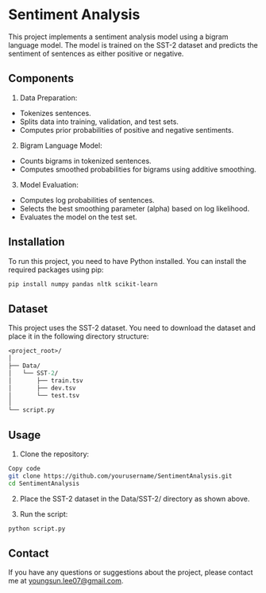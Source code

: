 # Sentiment Analysis
This project implements a sentiment analysis model using a bigram language model. The model is trained on the SST-2 dataset and predicts the sentiment of sentences as either positive or negative.

## Components
1. Data Preparation:
- Tokenizes sentences.
- Splits data into training, validation, and test sets.
- Computes prior probabilities of positive and negative sentiments.

2. Bigram Language Model:
- Counts bigrams in tokenized sentences.
- Computes smoothed probabilities for bigrams using additive smoothing.

3. Model Evaluation:
- Computes log probabilities of sentences.
- Selects the best smoothing parameter (alpha) based on log likelihood.
- Evaluates the model on the test set.

## Installation
To run this project, you need to have Python installed. You can install the required packages using pip:
```bash
pip install numpy pandas nltk scikit-learn
```

## Dataset
This project uses the SST-2 dataset. You need to download the dataset and place it in the following directory structure:

```perl
<project_root>/
│
├── Data/
│   └── SST-2/
│       ├── train.tsv
│       ├── dev.tsv
│       └── test.tsv
│
└── script.py
```

## Usage
1. Clone the repository:
```bash
Copy code
git clone https://github.com/yourusername/SentimentAnalysis.git
cd SentimentAnalysis
```

2. Place the SST-2 dataset in the Data/SST-2/ directory as shown above.

3. Run the script:
```bash
python script.py
```

## Contact
If you have any questions or suggestions about the project, please contact me at youngsun.lee07@gmail.com.
